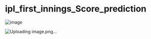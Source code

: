 # ipl_first_innings_Score_prediction





![image](https://user-images.githubusercontent.com/61958476/111876246-e0518900-89c3-11eb-8b29-498d41772dd8.png)



![Uploading image.png…]()
